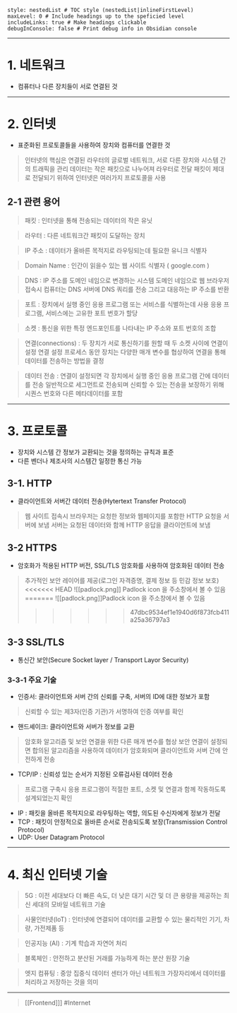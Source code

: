 
```table-of-contents
style: nestedList # TOC style (nestedList|inlineFirstLevel)
maxLevel: 0 # Include headings up to the speficied level
includeLinks: true # Make headings clickable
debugInConsole: false # Print debug info in Obsidian console
```
---
# 1. 네트워크 

- 컴퓨터나 다른 장치들이 서로 연결된 것
---
# 2. 인터넷 

- 표준화된 프로토콜들을 사용하여 장치와 컴퓨터를 연결한 것

>인터넷의 핵심은 연결된 라우터의 글로벌 네트워크,
>서로 다른 장치와 시스템 간의 트래픽을 관리
>데이터는 작은 패킷으로 나누어져 라우터로 전달
>패킷이 제대로 전달되기 위하여 인터넷은 여러가지 프로토콜을 사용

## 2-1 관련 용어

>패킷 : 인터넷을 통해 전송되는 데이터의 작은 유닛

>라우터 : 다른 네트워크간 패킷이 도달하는 장치

>IP 주소 : 데이터가 올바른 목적지로 라우팅되는데 필요한 유니크 식별자

>Domain Name : 인간이 읽을수 있는 웹 사이트 식별자 ( google.com )

>DNS : IP 주소를 도메인 네임으로 변경하는 시스템
>도메인 네임으로 웹 브라우저 접속시 컴퓨터는 DNS 서버에 DNS 쿼리를 전송
>그리고 대응하는 IP 주소를 반환

> 포트 : 장치에서 실행 중인 응용 프로그램 또는 서비스를 식별하는데 사용
> 응용 프로그램, 서비스에는 고유한 포트 번호가 할당

> 소켓 : 통신을 위한 특정 엔드포인트를 나타내는 IP 주소와 포트 번호의 조합

> 연결(connections) :  두 장치가 서로 통신하기를 원할 때 두 소켓 사이에 연결이 설정
> 연결 설정 프로세스 동안 장치는 다양한 매개 변수를 협상하여 연결을 통해 
> 데이터를 전송하는 방법을 결정

>데이터 전송 : 연결이 설정되면 각 장치에서 실행 중인 응용 프로그램 간에 데이터를 전송
>일반적으로 세그먼트로 전송되며 신뢰할 수 있는 전송을 보장하기 위해 
>시퀀스 번호와 다른 메타데이터를 포함

---
# 3. 프로토콜 

- 장치와 시스템 간 정보가 교환되는 것을 정의하는 규칙과 표준
- 다른 벤더나 제조사의 시스템간 일정한 통신 가능

## 3-1. HTTP 

- 클라이언트와 서버간 데이터 전송(Hytertext Transfer Protocol)

>웹 사이트 접속시 브라우저는 요청한 정보와 웹페이지를 포함한 HTTP 요청을 서버에 보냄
>서버는 요청된 데이터와 함께 HTTP 응답을 클라이언트에 보냄 

## 3-2 HTTPS 

- 암호화가 적용된 HTTP 버전, SSL/TLS 암호화를 사용하여 암호화된 데이터 전송

>추가적인 보안 레이어를 제공(로그인 자격증명, 결제 정보 등 민감 정보 보호)
<<<<<<< HEAD
>![[padlock.png]] Padlock icon 을 주소창에서 볼 수 있음
=======
>![[padlock.png]]Padlock icon 을 주소창에서 볼 수 있음
>>>>>>> 47dbc9534ef1e1940d6f873fcb411a25a36797a3

## 3-3 SSL/TLS 

- 통신간 보안(Secure Socket layer / Transport Layor Security)
  
### 3-3-1 주요 기술

- 인증서: 클라이언트와 서버 간의 신뢰를 구축, 서버의 ID에 대한 정보가 포함
>신뢰할 수 있는 제3자(인증 기관)가 서명하여 인증 여부를 확인

- 핸드셰이크: 클라이언트와 서버가 정보를 교환
>암호화 알고리즘 및 보안 연결을 위한 다른 매개 변수를 협상
>보안 연결이 설정되면 합의된 알고리즘을 사용하여 데이터가 암호화되며 
>클라이언트와 서버 간에 안전하게 전송

- TCP/IP : 신뢰성 있는 순서가 지정된 오류검사된 데이터 전송
>프로그램 구축시 응용 프로그램이 적절한 포트, 소켓 및 연결과 함께 작동하도록 
>설계되었는지 확인

- IP : 패킷을 올바른 목적지으로 라우팅하는 역할, 의도된 수신자에게 정보가 전달
- TCP : 패킷이 안정적으로 올바른 순서로 전송되도록 보장(Transmission Control Protocol)
- UDP: User Datagram Protocol
---
# 4. 최신 인터넷 기술

>5G : 이전 세대보다 더 빠른 속도, 더 낮은 대기 시간 및 더 큰 용량을 제공하는 최신 세대의 모바일 네트워크 기술

>사물인터넷(IoT) : 인터넷에 연결되어 데이터를 교환할 수 있는 물리적인 기기, 차량, 가전제품 등

>인공지능 (AI) : 기계 학습과 자연어 처리

>블록체인 : 안전하고 분산된 거래를 가능하게 하는 분산 원장 기술

>엣지 컴퓨팅 : 중앙 집중식 데이터 센터가 아닌 네트워크 가장자리에서 데이터를 처리하고 저장하는 것을 의미

---
>[[Frontend]]]
#Internet